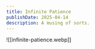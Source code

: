 ```yaml
---
title: Infinite Patience
publishDate: 2025-04-14
description: A musing of sorts.
---
```


![[infinite-patience.webp]]
